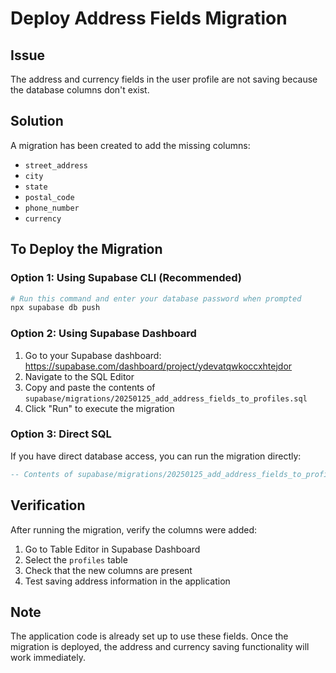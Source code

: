 # Deploy Address Fields Migration

## Issue
The address and currency fields in the user profile are not saving because the database columns don't exist.

## Solution
A migration has been created to add the missing columns:
- `street_address`
- `city`
- `state`
- `postal_code`
- `phone_number`
- `currency`

## To Deploy the Migration

### Option 1: Using Supabase CLI (Recommended)
```bash
# Run this command and enter your database password when prompted
npx supabase db push
```

### Option 2: Using Supabase Dashboard
1. Go to your Supabase dashboard: https://supabase.com/dashboard/project/ydevatqwkoccxhtejdor
2. Navigate to the SQL Editor
3. Copy and paste the contents of `supabase/migrations/20250125_add_address_fields_to_profiles.sql`
4. Click "Run" to execute the migration

### Option 3: Direct SQL
If you have direct database access, you can run the migration directly:
```sql
-- Contents of supabase/migrations/20250125_add_address_fields_to_profiles.sql
```

## Verification
After running the migration, verify the columns were added:
1. Go to Table Editor in Supabase Dashboard
2. Select the `profiles` table
3. Check that the new columns are present
4. Test saving address information in the application

## Note
The application code is already set up to use these fields. Once the migration is deployed, the address and currency saving functionality will work immediately.